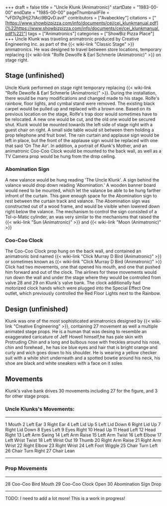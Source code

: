 +++
draft = false
title = "Uncle Klunk (Animatronic)"
startDate = "1983-00-00"
endDate = "1985-00-00"
pageThumbnailFile = "vFDI7q3Hj27tAci9BQvD.avif"
contributors = ["Avabeckley"]
citations = ["[https://www.showbizpizza.com/info/documents/cei/cei_klunkmanual.pdf](%22https://www.showbizpizza.com/info/documents/cei/cei_klunkmanual.pdf%22)"]
tags = ["Animatronics"]
categories = ["ShowBiz Pizza Place"]
+++
Uncle Klunk was traveling animatronic produced by Creative Engineering Inc. as part of the {{< wiki-link "Classic Stage" >}} animatronics. He was designed to travel between store locations, temporary replacing {{< wiki-link "Rolfe Dewolfe & Earl Schmerle (Animatronic)" >}} on stage right.

## Stage (unfinished)

Uncle Klunk performed on stage right temporary replacing {{< wiki-link "Rolfe Dewolfe & Earl Schmerle (Animatronic)" >}}. During the installation, there would be many modifications and changed made to his stage. Rolfe's rainbow, floor lights, and cymbal stand were removed. The existing black carpet would be pulled up and replaced with a brown one. Based on its previous location on the stage, Rolfe's trap door would sometimes have to be relocated. A new one would be cut, and the old one would be secured shut. Klunk would be mounted towards the left side of stage right with a guest chair on right. A small side table would sit between them holding a prop telephone and fruit bowl. The rain curtain and applause sign would be left in place, but the front of the applause sign would be replaced with one that said 'On The Air'. In addition, a portrait of Klunk's Mother, and an animatronic Coo-Coo Clock would be mounted to the back wall, as well as a TV Camera prop would be hung from the drop ceiling.

### Abomination Sign

A new valance would be hung reading 'The Uncle Klunk'. A sign behind the valance would drop down reading 'Abomination.' A wooden banner board would need to be mounted, which let the valance be able to be hung farther infront of the curtain. This gave enough space for the Abomination sign to rest between the curtain track and valance. The Abomination sign was constructed out of a wood frame, and would be visible when lowered down right below the valance. The mechanism to control the sign consisted of a Tol-o-Matic cylinder, an was very similar to the mechanisms that raised the {{< wiki-link "Sun (Animatronic)" >}} and {{< wiki-link "Moon (Animatronic)" >}}

### Coo-Coo Clock

The Coo-Coo Clock prop hung on the back wall, and contained an animatronic bird named {{< wiki-link "Click Murray D Bird (Animatronic)" >}} or sometimes known as {{< wiki-link "Click Murray D Bird (Animatronic)" >}} Click had two movements, one that opened his mouth, and one that pushed him forward and out of the clock. The airlines for these movements would run down the wall and under the stage where they would be controlled from valve 28 and 29 on Klunk's valve bank. The clock additionally had motorized clock hands which were plugged into the Special Effect One outlet, which previously controlled the Red Floor Lights next to the Rainbow.

## Design (unfinished)

Klunk was one of the most sophisticated animatronics designed by {{< wiki-link "Creative Engineering" >}}, containing 27 movement as well a multiple animated stage props.
He is a human that was desing to resemble an exaggerated caricature of Jeff Howell himself,he has pale skin with Protruding Chin and a long and bulbous nose with freckles around his nose, chin and forehead , he has ice blue eyes and hair that is bright orange and curly and wich goes down to his shoulder.
He is wearing a yellow checker suit with a white shirt underneath and a spotted bowtie around his neck, his shoe are black and white sneakers with a face on it soles

## Movements

Klunk's valve bank drives 30 movements including 27 for the figure, and 3 for other stage props.

### Uncle Klunks's Movements:

  ---- ------------------
  1    Mouth
  2    Left Ear
  3    Right Ear
  4    Left Lid Up
  5    Left Lid Down
  6    Right Lid Up
  7    Right Lid Down
  8    Eyes Left
  9    Eyes Right
  10   Head Up
  11   Head Left
  12   Head Right
  13   Left Arm Swing
  14   Left Arm Raise
  15   Left Arm Twist
  16   Left Elbow
  17   Left Wrist Twist
  18   Left Wrist Out
  19   Thumb
  20   Right Arm Raise
  21   Right Arm Wrist
  22   Right Elbow
  23   Right Wrist
  24   Left Foot Wiggle
  25   Chair Turn Left
  26   Chair Turn Right
  27   Chair Lean
  ---- ------------------

### Prop Movements

  ---- -----------------------
  28   Coo-Coo Bird Mouth
  29   Coo-Coo Clock Open
  30   Abomination Sign Drop
  ---- -----------------------

TODO: I need to add a lot more! This is a work in progress!
